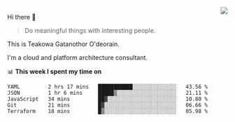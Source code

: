 <img align="right" src="https://github-readme-stats.vercel.app/api?username=Teakowa&show_icons=true&icon_color=2f80ed&text_color=718096&bg_color=ffffff&hide_title=true" />

Hi there 👋

> Do meaningful things with interesting people.

This is Teakowa Gatanothor O'deorain.

I'm a cloud and platform architecture consultant.

📊 **This week I spent my time on**
<!--START_SECTION:waka-->
```text
YAML         2 hrs 17 mins   ███████████░░░░░░░░░░░░░░   43.56 % 
JSON         1 hr 6 mins     █████▒░░░░░░░░░░░░░░░░░░░   21.11 % 
JavaScript   34 mins         ██▓░░░░░░░░░░░░░░░░░░░░░░   10.80 % 
Git          21 mins         █▓░░░░░░░░░░░░░░░░░░░░░░░   06.66 % 
Terraform    18 mins         █▒░░░░░░░░░░░░░░░░░░░░░░░   05.98 % 
```
<!--END_SECTION:waka-->
